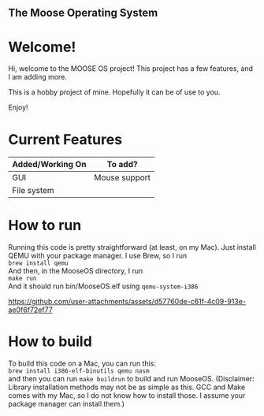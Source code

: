 ## The Moose Operating System

# Welcome!
Hi, welcome to the MOOSE OS project!
This project has a few features, and I am adding more.

This is a hobby project of mine. Hopefully it can be of use to you.

Enjoy!

# Current Features
| Added/Working On    | To add?          |
| --------            | -------          |
| GUI                 | Mouse support    |
| File system         |                  |

# How to run
Running this code is pretty straightforward (at least, on my Mac). Just install QEMU with your package manager. I use Brew, so I run <br>
`brew install qemu`<br>
And then, in the MooseOS directory, I run <br>
`make run`<br>
And it should run bin/MooseOS.elf using `qemu-system-i386`


https://github.com/user-attachments/assets/d57760de-c61f-4c09-913e-ae0f6f72ef77


# How to build
To build this code on a Mac, you can run this:<br>
`brew install i386-elf-binutils qemu nasm`<br>
and then you can run
`make buildrun`
to build and run MooseOS.
(Disclaimer: Library installation methods may not be as simple as this. GCC and Make comes with my Mac, so I do not know how to install those. I assume your package manager can install them.)




